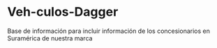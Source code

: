 # Veh-culos-Dagger
Base de información para incluir información de los concesionarios en Suramérica de nuestra marca  
